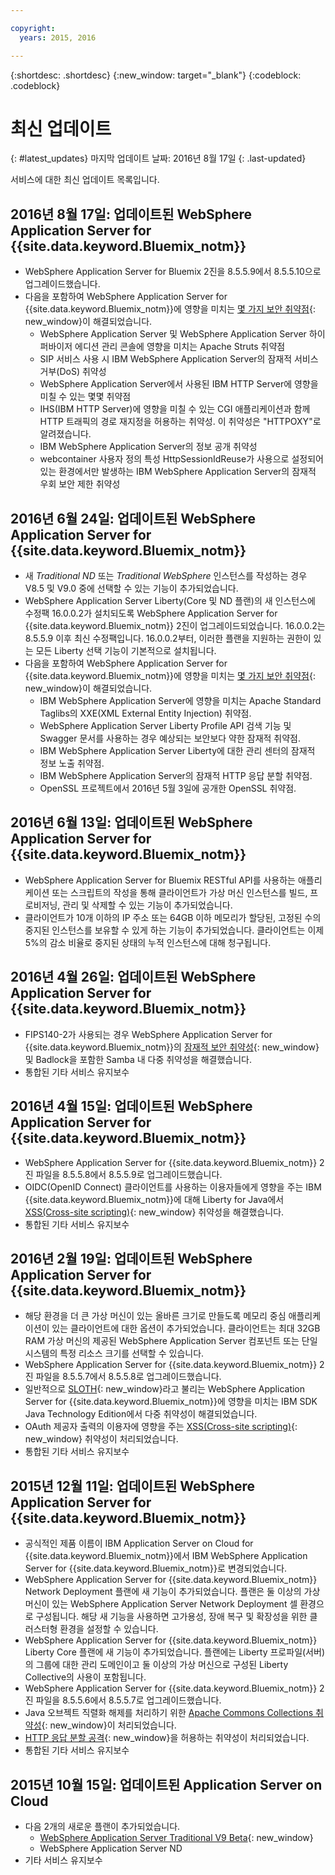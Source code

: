 ```yaml
---

copyright:
  years: 2015, 2016

---
```


{:shortdesc: .shortdesc}
{:new_window: target="_blank"}
{:codeblock: .codeblock}

# 최신 업데이트
{: #latest_updates}
마지막 업데이트 날짜: 2016년 8월 17일
{: .last-updated}

서비스에 대한 최신 업데이트 목록입니다.

## 2016년 8월 17일: 업데이트된 WebSphere Application Server for {{site.data.keyword.Bluemix_notm}}

* WebSphere Application Server for Bluemix 2진을 8.5.5.9에서 8.5.5.10으로 업그레이드했습니다.
* 다음을 포함하여 WebSphere Application Server for {{site.data.keyword.Bluemix_notm}}에 영향을 미치는 [몇 가지 보안 취약점](http://www-01.ibm.com/support/docview.wss?uid=swg21988710){: new_window}이 해결되었습니다.
  * WebSphere Application Server 및 WebSphere Application Server 하이퍼바이저 에디션 관리 콘솔에 영향을 미치는 Apache Struts 취약점
  * SIP 서비스 사용 시 IBM WebSphere Application Server의 잠재적 서비스 거부(DoS) 취약성
  * WebSphere Application Server에서 사용된 IBM HTTP Server에 영향을 미칠 수 있는 몇몇 취약점
  * IHS(IBM HTTP Server)에 영향을 미칠 수 있는 CGI 애플리케이션과 함께 HTTP 트래픽의 경로 재지정을 허용하는 취약성. 이 취약성은 "HTTPOXY"로 알려졌습니다.
  * IBM WebSphere Application Server의 정보 공개 취약성
  * webcontainer 사용자 정의 특성 HttpSessionIdReuse가 사용으로 설정되어 있는 환경에서만 발생하는 IBM WebSphere Application Server의 잠재적 우회 보안 제한 취약성


## 2016년 6월 24일: 업데이트된 WebSphere Application Server for {{site.data.keyword.Bluemix_notm}} 

* 새 *Traditional ND* 또는 *Traditional WebSphere* 인스턴스를 작성하는 경우 V8.5 및 V9.0 중에 선택할 수 있는 기능이 추가되었습니다. 
* WebSphere Application Server Liberty(Core 및 ND 플랜)의 새 인스턴스에 수정팩 16.0.0.2가 설치되도록 WebSphere Application Server for {{site.data.keyword.Bluemix_notm}} 2진이 업그레이드되었습니다. 16.0.0.2는 8.5.5.9 이후 최신 수정팩입니다. 16.0.0.2부터, 이러한 플랜을 지원하는 권한이 있는 모든 Liberty 선택 기능이 기본적으로 설치됩니다. 
* 다음을 포함하여 WebSphere Application Server for {{site.data.keyword.Bluemix_notm}}에 영향을 미치는 [몇 가지 보안 취약점](http://www-01.ibm.com/support/docview.wss?uid=swg21984977){: new_window}이 해결되었습니다. 
  * IBM WebSphere Application Server에 영향을 미치는 Apache Standard Taglibs의 XXE(XML External Entity Injection) 취약점.
  * WebSphere Application Server Liberty Profile API 검색 기능 및 Swagger 문서를 사용하는 경우 예상되는 보안보다 약한 잠재적 취약점.
  * IBM WebSphere Application Server Liberty에 대한 관리 센터의 잠재적 정보 노출 취약점.
  * IBM WebSphere Application Server의 잠재적 HTTP 응답 분할 취약점.
  * OpenSSL 프로젝트에서 2016년 5월 3일에 공개한 OpenSSL 취약점.

## 2016년 6월 13일: 업데이트된 WebSphere Application Server for {{site.data.keyword.Bluemix_notm}}

* WebSphere Application Server for Bluemix RESTful API를 사용하는 애플리케이션 또는 스크립트의 작성을 통해 클라이언트가 가상 머신 인스턴스를 빌드, 프로비저닝, 관리 및 삭제할 수 있는 기능이 추가되었습니다. 
* 클라이언트가 10개 이하의 IP 주소 또는 64GB 이하 메모리가 할당된, 고정된 수의 중지된 인스턴스를 보유할 수 있게 하는 기능이 추가되었습니다. 클라이언트는 이제 5%의 감소 비율로 중지된 상태의 누적 인스턴스에 대해 청구됩니다. 

## 2016년 4월 26일: 업데이트된 WebSphere Application Server for {{site.data.keyword.Bluemix_notm}}

* FIPS140-2가 사용되는 경우 WebSphere Application Server for {{site.data.keyword.Bluemix_notm}}의 [잠재적 보안 취약성](http://www-01.ibm.com/support/docview.wss?uid=swg21982128){: new_window} 및 Badlock을 포함한 Samba 내 다중 취약성을 해결했습니다. 
* 통합된 기타 서비스 유지보수

## 2016년 4월 15일: 업데이트된 WebSphere Application Server for {{site.data.keyword.Bluemix_notm}}

* WebSphere Application Server for {{site.data.keyword.Bluemix_notm}} 2진 파일을 8.5.5.8에서 8.5.5.9로 업그레이드했습니다.
* OIDC(OpenID Connect) 클라이언트를 사용하는 이용자들에게 영향을 주는 IBM {{site.data.keyword.Bluemix_notm}}에 대해 Liberty for Java에서 [XSS(Cross-site scripting)](http://www-01.ibm.com/support/docview.wss?uid=swg21981221){: new_window} 취약성을 해결했습니다. 
* 통합된 기타 서비스 유지보수

## 2016년 2월 19일: 업데이트된 WebSphere Application Server for {{site.data.keyword.Bluemix_notm}}
* 해당 환경을 더 큰 가상 머신이 있는 올바른 크기로 만들도록 메모리 중심 애플리케이션이 있는 클라이언트에 대한 옵션이 추가되었습니다. 클라이언트는 최대 32GB RAM 가상 머신의 제공된 WebSphere Application Server 컴포넌트 또는 단일 시스템의 특정 리소스 크기를 선택할 수 있습니다.
* WebSphere Application Server for {{site.data.keyword.Bluemix_notm}} 2진 파일을 8.5.5.7에서 8.5.5.8로 업그레이드했습니다.
* 일반적으로 [SLOTH](http://www-01.ibm.com/support/docview.wss?uid=swg21977244){: new_window}라고 불리는 WebSphere Application Server for {{site.data.keyword.Bluemix_notm}}에 영향을 미치는 IBM SDK Java Technology Edition에서 다중 취약성이 해결되었습니다.
* OAuth 제공자 출력의 이용자에 영향을 주는 [XSS(Cross-site scripting)](http://www-01.ibm.com/support/docview.wss?uid=swg21976337){: new_window} 취약성이 처리되었습니다.
* 통합된 기타 서비스 유지보수

## 2015년 12월 11일: 업데이트된 WebSphere Application Server for {{site.data.keyword.Bluemix_notm}}
* 공식적인 제품 이름이 IBM Application Server on Cloud for {{site.data.keyword.Bluemix_notm}}에서 IBM WebSphere Application Server for {{site.data.keyword.Bluemix_notm}}로 변경되었습니다.
* WebSphere Application Server for {{site.data.keyword.Bluemix_notm}} Network Deployment 플랜에 새 기능이 추가되었습니다. 플랜은 둘 이상의 가상 머신이 있는 WebSphere Application Server Network Deployment 셀 환경으로 구성됩니다. 해당 새 기능을
사용하면 고가용성, 장애 복구 및 확장성을 위한 클러스터형 환경을 설정할 수 있습니다. 
* WebSphere Application Server for {{site.data.keyword.Bluemix_notm}} Liberty Core 플랜에 새 기능이 추가되었습니다. 플랜에는
Liberty 프로파일(서버)의 그룹에 대한 관리 도메인이고 둘 이상의
가상 머신으로 구성된 Liberty Collective의 사용이 포함됩니다. 
* WebSphere Application Server for {{site.data.keyword.Bluemix_notm}} 2진 파일을 8.5.5.6에서 8.5.5.7로 업그레이드했습니다.
* Java 오브젝트 직렬화 해제를 처리하기 위한 [Apache Commons Collections
취약성](https://www.us-cert.gov/ncas/current-activity/2015/11/13/Apache-Commons-Collections-Java-Library-Vulnerability){: new_window}이 처리되었습니다.
* [HTTP 응답 분할 공격](http://www-01.ibm.com/support/docview.wss?uid=swg21972254){: new_window}을 허용하는 취약성이
처리되었습니다.
* 통합된 기타 서비스 유지보수

## 2015년 10월 15일: 업데이트된 Application Server on Cloud
* 다음 2개의 새로운 플랜이 추가되었습니다.
  * [WebSphere Application Server Traditional V9 Beta](https://www-01.ibm.com/marketing/iwm/iwmdocs/web/cc/earlyprograms/websphere.shtml){: new_window}
  * WebSphere Application Server ND
* 기타 서비스 유지보수